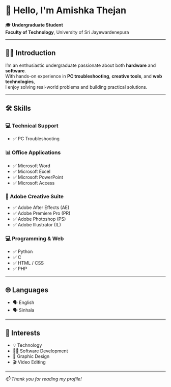 # 👋 Hello, I'm **Amishka Thejan**

🎓 **Undergraduate Student**  
**Faculty of Technology**, University of Sri Jayewardenepura

---

## 🧑‍💻 Introduction

I’m an enthusiastic undergraduate passionate about both **hardware** and **software**.  
With hands-on experience in **PC troubleshooting**, **creative tools**, and **web technologies**,  
I enjoy solving real-world problems and building practical solutions.

---

## 🛠️ Skills

### 💻 Technical Support
- ✅ PC Troubleshooting

### 📊 Office Applications
- ✅ Microsoft Word  
- ✅ Microsoft Excel  
- ✅ Microsoft PowerPoint  
- ✅ Microsoft Access  

### 🎨 Adobe Creative Suite
- ✅ Adobe After Effects (AE)  
- ✅ Adobe Premiere Pro (PR)  
- ✅ Adobe Photoshop (PS)  
- ✅ Adobe Illustrator (IL)  

### 💻 Programming & Web
- ✅ Python  
- ✅ C  
- ✅ HTML / CSS  
- ✅ PHP  

---

## 🌐 Languages
- 🗣️ English  
- 🗣️ Sinhala  

---

## 🎯 Interests
- 💡 Technology  
- 👨‍💻 Software Development  
- 🎨 Graphic Design  
- 🎬 Video Editing  

---

_📫 Thank you for reading my profile!_

